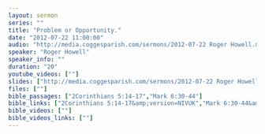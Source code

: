 ```yaml
---
layout: sermon
series: ""
title: "Problem or Opportunity."
date: "2012-07-22 11:00:00"
audio: "http://media.coggesparish.com/sermons/2012-07-22 Roger Howell.mp3"
speaker: "Roger Howell"
speaker_info: ""
duration: "20"
youtube_videos: [""]
slides: ["http://media.coggesparish.com/sermons/2012-07-22 Roger Howell.pdf"]
files: [""]
bible_passages: ["2Corinthians 5:14-17","Mark 6:30-44"]
bible_links: ["2Corinthians 5:14-17&amp;version=NIVUK","Mark 6:30-44&amp;version=NIVUK"]
bible_videos: [""]
bible_videos_links: [""]
---
```

